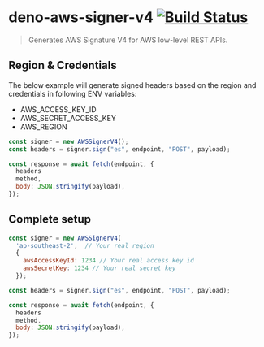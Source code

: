 # deno-aws-signer-v4 [![Build Status](https://travis-ci.org/silver-xu/deno-aws-sign-v4.svg?branch=master)](https://travis-ci.org/silver-xu/deno-aws-sign-v4)

> Generates AWS Signature V4 for AWS low-level REST APIs.

## Region & Credentials

The below example will generate signed headers based on the region and credentials in following ENV variables:

- AWS_ACCESS_KEY_ID
- AWS_SECRET_ACCESS_KEY
- AWS_REGION

```javascript
const signer = new AWSSignerV4();
const headers = signer.sign("es", endpoint, "POST", payload);

const response = await fetch(endpoint, {
  headers
  method,
  body: JSON.stringify(payload),
});

```

## Complete setup

```javascript
const signer = new AWSSignerV4(
  'ap-southeast-2',  // Your real region
  {
    awsAccessKeyId: 1234 // Your real access key id
    awsSecretKey: 1234 // Your real secret key
  });

const headers = signer.sign("es", endpoint, "POST", payload);

const response = await fetch(endpoint, {
  headers
  method,
  body: JSON.stringify(payload),
});

```
